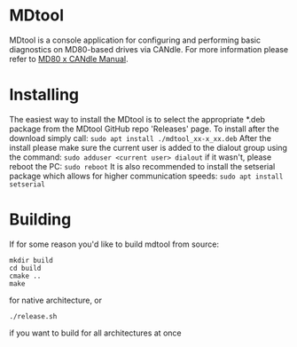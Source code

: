 # MDtool
MDtool is a console application for configuring and performing basic diagnostics on MD80-based drives via CANdle. For more information please refer to [MD80 x CANdle Manual](https://www.mabrobotics.pl/servos/#comp-l6v4io99).

# Installing
The easiest way to install the MDtool is to select the appropriate *.deb package from the MDtool GitHub repo 'Releases' page. To install after the download simply call:
```sudo apt install ./mdtool_xx-x_xx.deb```
After the install please make sure the current user is added to the dialout group using the command: 
```sudo adduser <current user> dialout```
if it wasn't, please reboot the PC:
```sudo reboot```
It is also recommended to install the setserial package which allows for higher communication speeds:
```sudo apt install setserial```

# Building
If for some reason you'd like to build mdtool from source:

```
mkdir build
cd build
cmake ..
make
```
for native architecture, or 

```
./release.sh
```
if you want to build for all architectures at once
